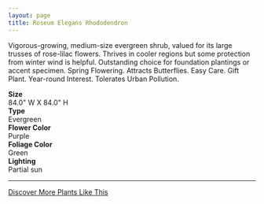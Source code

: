 ```yaml
---
layout: page
title: Roseum Elegans Rhododendron
---
```


<div class="row">
  <div class="col-md-4">
    <div class="plant-image plant-image-large" style="background-image: url(&quot;https://s3-us-west-1.amazonaws.com/images.plantwithbloom.com/roseum_elegans_rhododendron.jpg&quot;);"></div>
  </div>
  <div class="col-md-8">
    <div>
      <p>Vigorous-growing, medium-size evergreen shrub, valued for its large trusses of rose-lilac flowers. Thrives in cooler regions but some protection from winter wind is helpful. Outstanding choice for foundation plantings or accent specimen. Spring Flowering. Attracts Butterflies. Easy Care. Gift Plant. Year-round Interest. Tolerates Urban Pollution.</p>
      <div class="row">
        <div class="col-md-3">
          <strong>Size</strong>
        </div>
        <div class="col-md-9">84.0" W X 84.0" H</div>
      </div>
      <div class="row">
        <div class="col-md-3">
          <strong>Type</strong>
        </div>
        <div class="col-md-9">Evergreen </div>
      </div>
      <div class="row">
        <div class="col-md-3">
          <strong>Flower Color</strong>
        </div>
        <div class="col-md-9">Purple</div>
      </div>
      <div class="row">
        <div class="col-md-3">
          <strong>Foliage Color</strong>
        </div>
        <div class="col-md-9">Green</div>
      </div>
      <div class="row">
        <div class="col-md-3">
          <strong>Lighting</strong>
        </div>
        <div class="col-md-9">Partial sun</div>
      </div>
    </div>
    <hr/>
    <a class="btn btn-default" href="http://app.plantwithbloom.com/search">Discover More Plants Like This</a>
  </div>
</div>